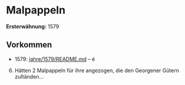 # Malpappeln

**Ersterwähnung:** 1579

## Vorkommen
- 1579: [jahre/1579/README.md](../jahre/1579/README.md) – é

6) Hätten 2 Malpappeln für ihre angezogen, die den
Georgener Gütern zuſtänden...
